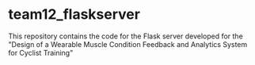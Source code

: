 # team12_flaskserver
This repository contains the code for the Flask server developed for the "Design of a Wearable Muscle Condition Feedback and Analytics System for Cyclist Training"
